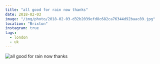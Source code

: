 ```yaml
---
title: "all good for rain now thanks"
date: 2018-02-03
image: "/img/photo/2018-02-03-d32b2039efd8c682ca76344d92baac89.jpg"
location: "Brixton"
instagram: true
tags:
  - london
  - uk
---
```


![all good for rain now thanks](/img/photo/2018-02-03-d32b2039efd8c682ca76344d92baac89.jpg)
